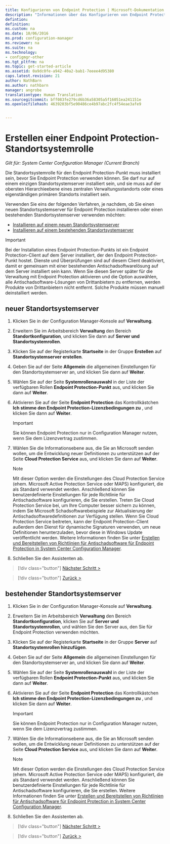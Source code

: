 ```yaml
---
title: Konfigurieren von Endpoint Protection | Microsoft-Dokumentation
description: "Informationen über das Konfigurieren von Endpoint Protection zum Verwalten von Sicherheit und Schadsoftware auf Configuration Manager-Clientcomputern."
defintion: 
definition: 
ms.custom: na
ms.date: 10/06/2016
ms.prod: configuration-manager
ms.reviewer: na
ms.suite: na
ms.technology:
- configmgr-other
ms.tgt_pltfrm: na
ms.topic: get-started-article
ms.assetid: 0a9dc0fe-a942-40a2-bab1-7eeee4d95380
caps.latest.revision: 21
author: NathBarn
ms.author: nathbarn
manager: angrobe
translationtype: Human Translation
ms.sourcegitcommit: bff083fe279cd6b36a58305a5f16051ea241151e
ms.openlocfilehash: 4639203bf5e90486ce4b97abc2fc4f54eae3afe9


---
```

# <a name="create-an-endpoint-protection-point-site-system-role"></a>Erstellen einer Endpoint Protection-Standortsystemrolle

*Gilt für: System Center Configuration Manager (Current Branch)*

 Die Standortsystemrolle für den Endpoint Protection-Punkt muss installiert sein, bevor Sie Endpoint Protection verwenden können. Sie darf nur auf einem einzigen Standortsystemserver installiert sein, und sie muss auf der obersten Hierarchieebene eines zentralen Verwaltungsstandorts oder eines eigenständigen primären Standorts installiert sein.

 Verwenden Sie eins der folgenden Verfahren, je nachdem, ob Sie einen neuen Standortsystemserver für Endpoint Protection installieren oder einen bestehenden Standortsystemserver verwenden möchten:
 - [Installieren auf einem neuen Standortsystemserver](#new-site-system-server)
 - [Installieren auf einem bestehenden Standortsystemserver](#existing-site-system-server)

> [!IMPORTANT]
>  Bei der Installation eines Endpoint Protection-Punkts ist ein Endpoint Protection-Client auf dem Server installiert, der den Endpoint Protection-Punkt hostet. Dienste und Überprüfungen sind auf diesem Client deaktiviert, damit er gemeinsam mit einer bestehenden Antischadsoftwarelösung auf dem Server installiert sein kann. Wenn Sie diesen Server später für die Verwaltung mit Endpoint Protection aktivieren und die Option auswählen, alle Antischadsoftware-Lösungen von Drittanbietern zu entfernen, werden Produkte von Drittanbietern nicht entfernt. Solche Produkte müssen manuell deinstalliert werden.

## <a name="new-site-system-server"></a>neuer Standortsystemserver

1.  Klicken Sie in der Configuration Manager-Konsole auf **Verwaltung**.

2.  Erweitern Sie im Arbeitsbereich **Verwaltung** den Bereich **Standortkonfiguration**, und klicken Sie dann auf **Server und Standortsystemrollen**.

3.  Klicken Sie auf der Registerkarte **Startseite** in der Gruppe **Erstellen** auf **Standortsystemserver erstellen**.

4.  Geben Sie auf der Seite **Allgemein** die allgemeinen Einstellungen für den Standortsystemserver an, und klicken Sie dann auf **Weiter**.

5.  Wählen Sie auf der Seite **Systemrollenauswahl** in der Liste der verfügbaren Rollen **Endpoint Protection-Punkt** aus, und klicken Sie dann auf **Weiter**.

6.  Aktivieren Sie auf der Seite **Endpoint Protection** das Kontrollkästchen **Ich stimme den Endpoint Protection-Lizenzbedingungen zu** , und klicken Sie dann auf **Weiter**.

    > [!IMPORTANT]
    >  Sie können Endpoint Protection nur in Configuration Manager nutzen, wenn Sie dem Lizenzvertrag zustimmen.

7.  Wählen Sie die Informationsebene aus, die Sie an Microsoft senden wollen, um die Entwicklung neuer Definitionen zu unterstützen auf der Seite **Cloud Protection Service** aus, und klicken Sie dann auf **Weiter**.

    > [!NOTE]
    >  Mit dieser Option werden die Einstellungen des Cloud Protection Service (ehem. Microsoft Active Protection Service oder MAPS) konfiguriert, die als Standard verwendet werden. Anschließend können Sie benutzerdefinierte Einstellungen für jede Richtlinie für Antischadsoftware konfigurieren, die Sie erstellen. Treten Sie Cloud Protection Service bei, um Ihre Computer besser sichern zu können, indem Sie Microsoft Schadsoftwarebeispiele zur Aktualisierung der Antischadsoftwaredefinitionen zur Verfügung stellen. Wenn Sie Cloud Protection Service beitreten, kann der Endpoint Protection-Client außerdem den Dienst für dynamische Signaturen verwenden, um neue Definitionen herunterzuladen, bevor diese in Windows Update veröffentlicht werden. Weitere Informationen finden Sie unter [Erstellen und Bereitstellen von Richtlinien für Antischadsoftware für Endpoint Protection in System Center Configuration Manager](endpoint-antimalware-policies.md).

8.  Schließen Sie den Assistenten ab.

> [!div class="button"]
[Nächster Schritt >](endpoint-configure-alerts.md)

> [!div class="button"]
[Zurück >](endpoint-protection-configure.md)

## <a name="existing-site-system-server"></a>bestehender Standortsystemserver

1.  Klicken Sie in der Configuration Manager-Konsole auf **Verwaltung**.

2.  Erweitern Sie im Arbeitsbereich **Verwaltung** den Bereich **Standortkonfiguration**, klicken Sie auf **Server und Standortsystemrollen**, und wählen Sie den Server aus, den Sie für Endpoint Protection verwenden möchten.

3.  Klicken Sie auf der Registerkarte **Startseite** in der Gruppe **Server** auf **Standortsystemrollen hinzufügen**.

4.  Geben Sie auf der Seite **Allgemein** die allgemeinen Einstellungen für den Standortsystemserver an, und klicken Sie dann auf **Weiter**.

5.  Wählen Sie auf der Seite **Systemrollenauswahl** in der Liste der verfügbaren Rollen **Endpoint Protection-Punkt** aus, und klicken Sie dann auf **Weiter**.

6.  Aktivieren Sie auf der Seite **Endpoint Protection** das Kontrollkästchen **Ich stimme den Endpoint Protection-Lizenzbedingungen zu** , und klicken Sie dann auf **Weiter**.

    > [!IMPORTANT]
    >  Sie können Endpoint Protection nur in Configuration Manager nutzen, wenn Sie dem Lizenzvertrag zustimmen.

7.  Wählen Sie die Informationsebene aus, die Sie an Microsoft senden wollen, um die Entwicklung neuer Definitionen zu unterstützen auf der Seite **Cloud Protection Service** aus, und klicken Sie dann auf **Weiter**.

    > [!NOTE]
    >  Mit dieser Option werden die Einstellungen des Cloud Protection Service (ehem. Microsoft Active Protection Service oder MAPS) konfiguriert, die als Standard verwendet werden. Anschließend können Sie benutzerdefinierte Einstellungen für jede Richtlinie für Antischadsoftware konfigurieren, die Sie erstellen. Weitere Informationen finden Sie unter [Erstellen und Bereitstellen von Richtlinien für Antischadsoftware für Endpoint Protection in System Center Configuration Manager](endpoint-antimalware-policies.md).

8.  Schließen Sie den Assistenten ab.

> [!div class="button"]
[Nächster Schritt >](endpoint-configure-alerts.md)

> [!div class="button"]
[Zurück >](endpoint-protection-configure.md)



<!--HONumber=Dec16_HO3-->


